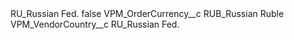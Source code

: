 <?xml version="1.0" encoding="UTF-8"?>
<CustomMetadata xmlns="http://soap.sforce.com/2006/04/metadata" xmlns:xsi="http://www.w3.org/2001/XMLSchema-instance" xmlns:xsd="http://www.w3.org/2001/XMLSchema">
    <label>RU_Russian Fed.</label>
    <protected>false</protected>
    <values>
        <field>VPM_OrderCurrency__c</field>
        <value xsi:type="xsd:string">RUB_Russian Ruble</value>
    </values>
    <values>
        <field>VPM_VendorCountry__c</field>
        <value xsi:type="xsd:string">RU_Russian Fed.</value>
    </values>
</CustomMetadata>
